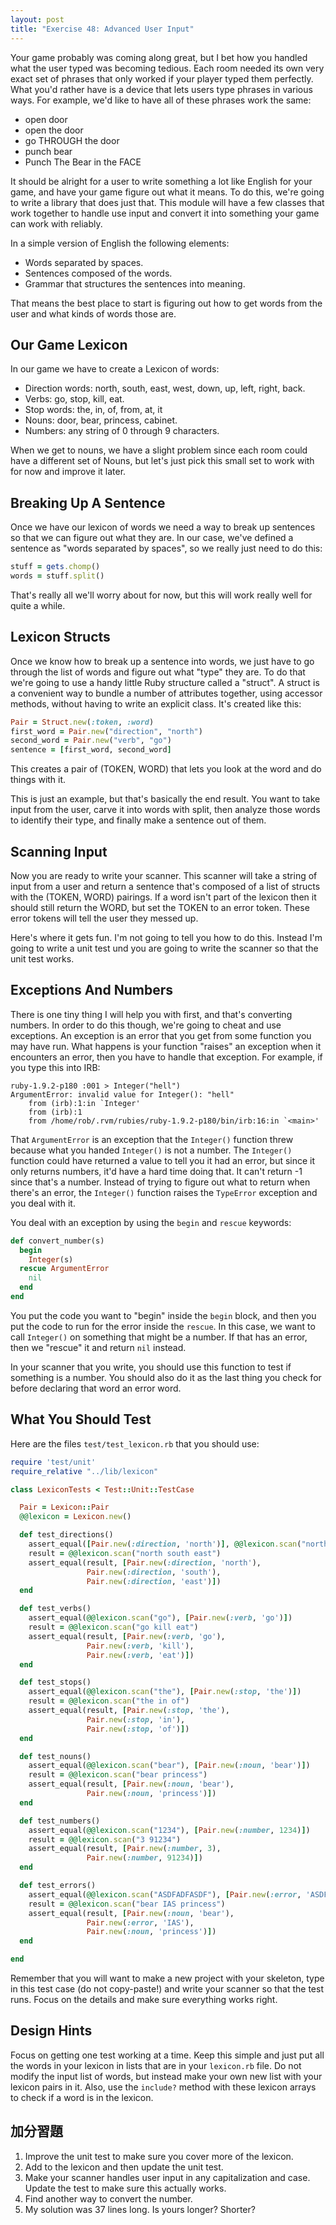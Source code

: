 ```yaml
---
layout: post
title: "Exercise 48: Advanced User Input"
---
```


Your game probably was coming along great, but I bet how you handled what the user typed was becoming tedious. Each room needed its own very exact set of phrases that only worked if your player typed them perfectly. What you'd rather have is a device that lets users type phrases in various ways. For example, we'd like to have all of these phrases work the same:

* open door
* open the door
* go THROUGH the door
* punch bear
* Punch The Bear in the FACE

It should be alright for a user to write something a lot like English for your game, and have your game figure out what it means. To do this, we're going to write a library that does just that. This module will have a few classes that work together to handle use input and convert it into something your game can work with reliably.

In a simple version of English the following elements:

* Words separated by spaces.
* Sentences composed of the words.
* Grammar that structures the sentences into meaning.

That means the best place to start is figuring out how to get words from the user and what kinds of words those are.

## Our Game Lexicon
In our game we have to create a Lexicon of words:

* Direction words: north, south, east, west, down, up, left, right, back.
* Verbs: go, stop, kill, eat.
* Stop words: the, in, of, from, at, it
* Nouns: door, bear, princess, cabinet.
* Numbers: any string of 0 through 9 characters.

When we get to nouns, we have a slight problem since each room could have a different set of Nouns, but let's just pick this small set to work with for now and improve it later.

## Breaking Up A Sentence
Once we have our lexicon of words we need a way to break up sentences so that we can figure out what they are. In our case, we've defined a sentence as "words separated by spaces", so we really just need to do this:

```ruby
stuff = gets.chomp()
words = stuff.split()
```

That's really all we'll worry about for now, but this will work really well for quite a while.

## Lexicon Structs
Once we know how to break up a sentence into words, we just have to go through the list of words and figure out what "type" they are. To do that we're going to use a handy little Ruby structure called a "struct". A struct is a convenient way to bundle a number of attributes together, using accessor methods, without having to write an explicit class. It's created like this:

```ruby
Pair = Struct.new(:token, :word)
first_word = Pair.new("direction", "north")
second_word = Pair.new("verb", "go")
sentence = [first_word, second_word]
```

This creates a pair of (TOKEN, WORD) that lets you look at the word and do things with it.

This is just an example, but that's basically the end result. You want to take input from the user, carve it into words with split, then analyze those words to identify their type, and finally make a sentence out of them.

## Scanning Input
Now you are ready to write your scanner. This scanner will take a string of input from a user and return a sentence that's composed of a list of structs with the (TOKEN, WORD) pairings. If a word isn't part of the lexicon then it should still return the WORD, but set the TOKEN to an error token. These error tokens will tell the user they messed up.

Here's where it gets fun. I'm not going to tell you how to do this. Instead I'm going to write a unit test und you are going to write the scanner so that the unit test works.

## Exceptions And Numbers
There is one tiny thing I will help you with first, and that's converting numbers. In order to do this though, we're going to cheat and use exceptions. An exception is an error that you get from some function you may have run. What happens is your function "raises" an exception when it encounters an error, then you have to handle that exception. For example, if you type this into IRB:


    ruby-1.9.2-p180 :001 > Integer("hell")
    ArgumentError: invalid value for Integer(): "hell"
    	from (irb):1:in `Integer'
    	from (irb):1
    	from /home/rob/.rvm/rubies/ruby-1.9.2-p180/bin/irb:16:in `<main>'

That `ArgumentError` is an exception that the `Integer()` function threw because what you handed `Integer()` is not a number. The `Integer()` function could have returned a value to tell you it had an error, but since it only returns numbers, it'd have a hard time doing that. It can't return -1 since that's a number. Instead of trying to figure out what to return when there's an error, the `Integer()` function raises the `TypeError` exception and you deal with it.

You deal with an exception by using the `begin` and `rescue` keywords:

```ruby
def convert_number(s)
  begin
    Integer(s)
  rescue ArgumentError
    nil
  end
end
```

You put the code you want to "begin" inside the `begin` block, and then you put the code to run for the error inside the `rescue`. In this case, we want to call `Integer()` on something that might be a number. If that has an error, then we "rescue" it and return `nil` instead.

In your scanner that you write, you should use this function to test if something is a number. You should also do it as the last thing you check for before declaring that word an error word.

## What You Should Test
Here are the files `test/test_lexicon.rb` that you should use:

```ruby
require 'test/unit'
require_relative "../lib/lexicon"

class LexiconTests < Test::Unit::TestCase

  Pair = Lexicon::Pair
  @@lexicon = Lexicon.new()

  def test_directions()
    assert_equal([Pair.new(:direction, 'north')], @@lexicon.scan("north"))
    result = @@lexicon.scan("north south east")
    assert_equal(result, [Pair.new(:direction, 'north'),
                 Pair.new(:direction, 'south'),
                 Pair.new(:direction, 'east')])
  end

  def test_verbs()
    assert_equal(@@lexicon.scan("go"), [Pair.new(:verb, 'go')])
    result = @@lexicon.scan("go kill eat")
    assert_equal(result, [Pair.new(:verb, 'go'),
                 Pair.new(:verb, 'kill'),
                 Pair.new(:verb, 'eat')])
  end

  def test_stops()
    assert_equal(@@lexicon.scan("the"), [Pair.new(:stop, 'the')])
    result = @@lexicon.scan("the in of")
    assert_equal(result, [Pair.new(:stop, 'the'),
                 Pair.new(:stop, 'in'),
                 Pair.new(:stop, 'of')])
  end

  def test_nouns()
    assert_equal(@@lexicon.scan("bear"), [Pair.new(:noun, 'bear')])
    result = @@lexicon.scan("bear princess")
    assert_equal(result, [Pair.new(:noun, 'bear'),
                 Pair.new(:noun, 'princess')])
  end

  def test_numbers()
    assert_equal(@@lexicon.scan("1234"), [Pair.new(:number, 1234)])
    result = @@lexicon.scan("3 91234")
    assert_equal(result, [Pair.new(:number, 3),
                 Pair.new(:number, 91234)])
  end

  def test_errors()
    assert_equal(@@lexicon.scan("ASDFADFASDF"), [Pair.new(:error, 'ASDFADFASDF')])
    result = @@lexicon.scan("bear IAS princess")
    assert_equal(result, [Pair.new(:noun, 'bear'),
                 Pair.new(:error, 'IAS'),
                 Pair.new(:noun, 'princess')])
  end

end
```

Remember that you will want to make a new project with your skeleton, type in this test case (do not copy-paste!) and write your scanner so that the test runs. Focus on the details and make sure everything works right.

## Design Hints
Focus on getting one test working at a time. Keep this simple and just put all the words in your lexicon in lists that are in your `lexicon.rb` file. Do not modify the input list of words, but instead make your own new list with your lexicon pairs in it. Also, use the `include?` method with these lexicon arrays to check if a word is in the lexicon.

## 加分習題
1. Improve the unit test to make sure you cover more of the lexicon.
2. Add to the lexicon and then update the unit test.
3. Make your scanner handles user input in any capitalization and case. Update the test to make sure this actually works.
4. Find another way to convert the number.
5. My solution was 37 lines long. Is yours longer? Shorter?
